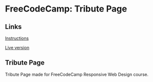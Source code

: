 # FreeCodeCamp: Tribute Page

## Links
[Instructions](https://www.freecodecamp.org/learn/2022/responsive-web-design/build-a-tribute-page-project/build-a-tribute-page)

[Live version](https://itsechi.github.io/tribute-page/)

## Tribute Page
Tribute Page made for FreeCodeCamp Responsive Web Design course.

